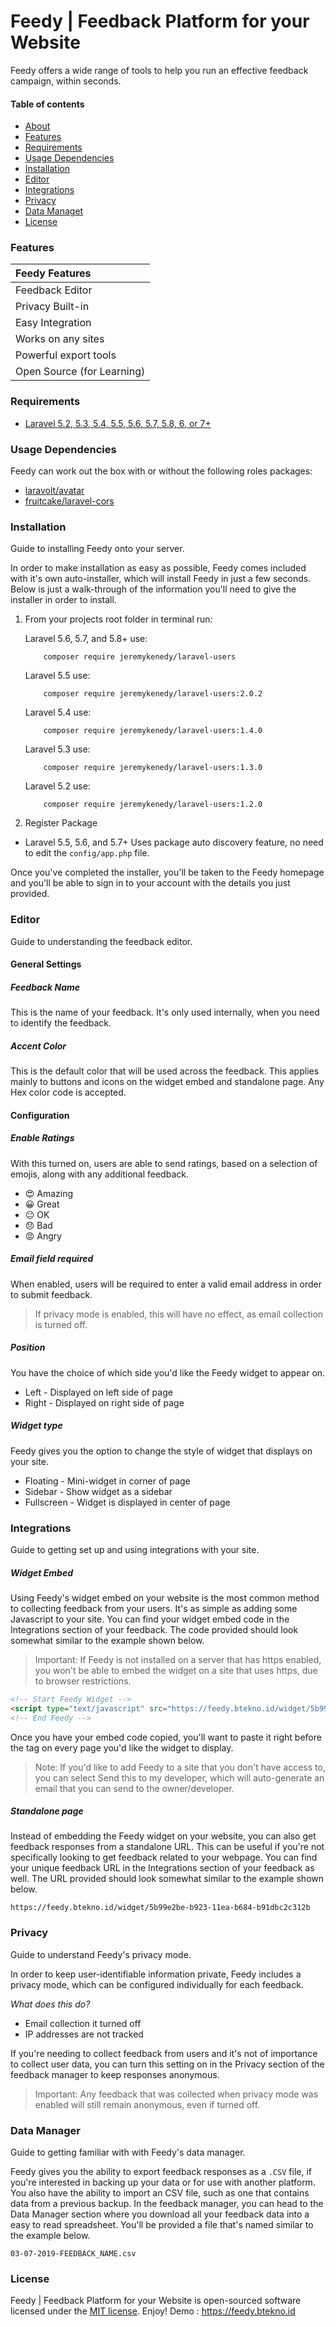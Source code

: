 # Feedy | Feedback Platform for your Website
Feedy offers a wide range of tools to help you run an effective feedback campaign, within seconds.

#### Table of contents
- [About](#about)
- [Features](#features)
- [Requirements](#requirements)
- [Usage Dependencies](#usage-dependencies)
- [Installation](#installation)
- [Editor](#editor)
- [Integrations](#integrations)
- [Privacy](#privacy)
- [Data Managet](#data-manager)
- [License](#license)

### Features
| Feedy Features  |
| :------------ |
|Feedback Editor|
|Privacy Built-in|
|Easy Integration|
|Works on any sites|
|Powerful export tools|
|Open Source (for Learning)|

### Requirements
* [Laravel 5.2, 5.3, 5.4, 5.5, 5.6, 5.7, 5.8, 6, or 7+](https://laravel.com/docs/installation)

### Usage Dependencies
Feedy can work out the box with or without the following roles packages:
* [laravolt/avatar](https://github.com/laravolt/avatar)
* [fruitcake/laravel-cors](https://github.com/fruitcake/laravel-cors)

### Installation
Guide to installing Feedy onto your server.

In order to make installation as easy as possible, Feedy comes included with it's own auto-installer, which will install Feedy in just a few seconds.
Below is just a walk-through of the information you'll need to give the installer in order to install.

1. From your projects root folder in terminal run:

    Laravel 5.6, 5.7, and 5.8+ use:

    ```
        composer require jeremykenedy/laravel-users
    ```

    Laravel 5.5 use:

    ```
        composer require jeremykenedy/laravel-users:2.0.2
    ```

    Laravel 5.4 use:

    ```
        composer require jeremykenedy/laravel-users:1.4.0
    ```

    Laravel 5.3 use:

    ```
        composer require jeremykenedy/laravel-users:1.3.0
    ```

    Laravel 5.2 use:
    ```
        composer require jeremykenedy/laravel-users:1.2.0
    ```

2. Register Package
* Laravel 5.5, 5.6, and 5.7+
Uses package auto discovery feature, no need to edit the `config/app.php` file.

Once you've completed the installer, you'll be taken to the Feedy homepage and you'll be able to sign in to your account with the details you just provided.

### Editor
Guide to understanding the feedback editor.

#### General Settings

##### Feedback Name
This is the name of your feedback. It's only used internally, when you need to identify the feedback.

##### Accent Color
This is the default color that will be used across the feedback. This applies mainly to buttons and icons on the widget embed and standalone page. Any Hex color code is accepted.

#### Configuration

##### Enable Ratings
With this turned on, users are able to send ratings, based on a selection of emojis, along with any additional feedback.

- 😍 Amazing
- 😀 Great
- 😐 OK
- 😞 Bad
- 😡 Angry

##### Email field required
When enabled, users will be required to enter a valid email address in order to submit feedback.

> If privacy mode is enabled, this will have no effect, as email collection is turned off.

##### Position
You have the choice of which side you'd like the Feedy widget to appear on.

- Left - Displayed on left side of page
- Right - Displayed on right side of page

##### Widget type
Feedy gives you the option to change the style of widget that displays on your site.

- Floating - Mini-widget in corner of page
- Sidebar - Show widget as a sidebar
- Fullscreen - Widget is displayed in center of page

### Integrations
Guide to getting set up and using integrations with your site.

##### Widget Embed
Using Feedy's widget embed on your website is the most common method to collecting feedback from your users. It's as simple as adding some Javascript to your site.
You can find your widget embed code in the Integrations section of your feedback. The code provided should look somewhat similar to the example shown below.

> Important: If Feedy is not installed on a server that has https enabled, you won't be able to embed the widget on a site that uses https, due to browser restrictions.

```html
<!-- Start Feedy Widget -->
<script type="text/javascript" src="https://feedy.btekno.id/widget/5b99e2be-b923-11ea-b684-b91dbc2c312b/script"></script>
<!-- End Feedy -->
```

Once you have your embed code copied, you'll want to paste it right before the </body> tag on every page you'd like the widget to display.

> Note: If you'd like to add Feedy to a site that you don't have access to, you can select Send this to my developer, which will auto-generate an email that you can send to the owner/developer.

##### Standalone page

Instead of embedding the Feedy widget on your website, you can also get feedback responses from a standalone URL. This can be useful if you're not specifically looking to get feedback related to your webpage.
You can find your unique feedback URL in the Integrations section of your feedback as well. The URL provided should look somewhat similar to the example shown below.

```
https://feedy.btekno.id/widget/5b99e2be-b923-11ea-b684-b91dbc2c312b
```

### Privacy
Guide to understand Feedy's privacy mode.

In order to keep user-identifiable information private, Feedy includes a privacy mode, which can be configured individually for each feedback.

*What does this do?*

- Email collection it turned off
- IP addresses are not tracked

If you're needing to collect feedback from users and it's not of importance to collect user data, you can turn this setting on in the Privacy section of the feedback manager to keep responses anonymous.

> Important: Any feedback that was collected when privacy mode was enabled will still remain anonymous, even if turned off.

### Data Manager
Guide to getting familiar with with Feedy's data manager.

Feedy gives you the ability to export feedback responses as a `.CSV` file, if you're interested in backing up your data or for use with another platform. You also have the ability to import an CSV file, such as one that contains data from a previous backup.
In the feedback manager, you can head to the Data Manager section where you download all your feedback data into a easy to read spreadsheet. You'll be provided a file that's named similar to the example below.

```
03-07-2019-FEEDBACK_NAME.csv
```

### License
Feedy | Feedback Platform for your Website is open-sourced software licensed under the [MIT license](http://opensource.org/licenses/MIT). Enjoy!
Demo : https://feedy.btekno.id